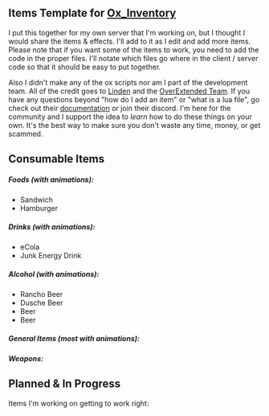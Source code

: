 
## Items Template for [Ox_Inventory](https://github.com/overextended/ox_inventory)
I put this together for my own server that I'm working on, but I thought I would share the items & effects. I'll add to it as I edit and add more items. Please note that if you want some of the items to work, you need to add the code in the proper files. I'll notate which files go where in the client / server code so that it should be easy to put together.

Also I didn't make any of the ox scripts nor am I part of the development team. All of the credit goes to [Linden](https://github.com/thelindat) and the [OverExtended Team](https://github.com/overextended). If you have any questions beyond "how do I add an item" or "what is a lua file", go check out their [documentation](https://overextended.github.io/docs/) or join their discord. I'm here for the community and I support the idea to *learn* how to do these things on your own. It's the best way to make sure you don't waste any time, money, or get scammed.

## Consumable Items
##### Foods (with animations):
* Sandwich
* Hamburger

##### Drinks (with animations):
* eCola
* Junk Energy Drink
##### Alcohol (with animations):
* Rancho Beer
* Dusche Beer
* Beer
* Beer

##### General Items (most with animations):


##### Weapons:


## Planned & In Progress
Items I'm working on getting to work right:
